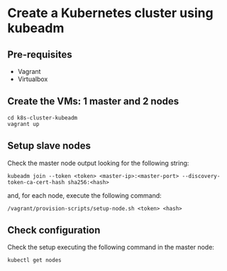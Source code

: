 # Create a Kubernetes cluster using kubeadm

## Pre-requisites

- Vagrant
- Virtualbox

## Create the VMs: 1 master and 2 nodes

```
cd k8s-cluster-kubeadm
vagrant up
```

## Setup slave nodes

Check the master node output looking for the following string:

```
kubeadm join --token <token> <master-ip>:<master-port> --discovery-token-ca-cert-hash sha256:<hash>
```

and, for each node, execute the following command:

```
/vagrant/provision-scripts/setup-node.sh <token> <hash>
```

## Check configuration

Check the setup executing the following command in the master node:

```
kubectl get nodes
```

